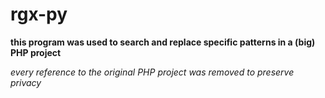 # rgx-py

**this program was used to search and replace specific patterns in a (big) PHP project**

*every reference to the original PHP project was removed to preserve privacy*
